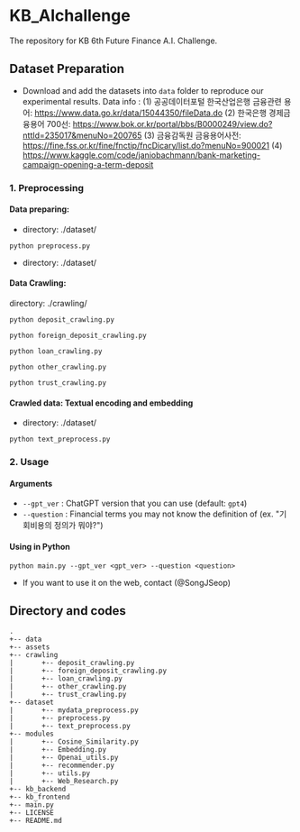 # KB_AIchallenge
The repository for KB 6th Future Finance A.I. Challenge.
## Dataset Preparation

- Download and add the datasets into `data` folder to reproduce our experimental results.
Data info :
(1) 공공데이터포털 한국산업은행 금융관련 용어: https://www.data.go.kr/data/15044350/fileData.do 
(2) 한국은행 경제금융용어 700선: https://www.bok.or.kr/portal/bbs/B0000249/view.do?nttId=235017&menuNo=200765 
(3) 금융감독원 금융용어사전: https://fine.fss.or.kr/fine/fnctip/fncDicary/list.do?menuNo=900021
(4) https://www.kaggle.com/code/janiobachmann/bank-marketing-campaign-opening-a-term-deposit

### 1. Preprocessing 

#### Data preparing: 
- directory: ./dataset/

```
python preprocess.py  
```
- directory: ./dataset/

#### Data Crawling:
directory: ./crawling/

```
python deposit_crawling.py
```   
```
python foreign_deposit_crawling.py
```
```
python loan_crawling.py
```
```
python other_crawling.py
```
```
python trust_crawling.py
```

#### Crawled data: Textual encoding and embedding
- directory: ./dataset/
  
```
python text_preprocess.py
```

### 2. Usage 

#### Arguments

- `--gpt_ver` : ChatGPT version that you can use (default: `gpt4`)
- `--question` : Financial terms you may not know the definition of (ex. "기회비용의 정의가 뭐야?") 

#### Using in Python 

```
python main.py --gpt_ver <gpt_ver> --question <question> 
```
- If you want to use it on the web, contact (@SongJSeop)
 
## Directory and codes

```
.
+-- data
+-- assets
+-- crawling
|       +-- deposit_crawling.py
|       +-- foreign_deposit_crawling.py
|       +-- loan_crawling.py
|       +-- other_crawling.py
|       +-- trust_crawling.py
+-- dataset
|       +-- mydata_preprocess.py
|       +-- preprocess.py
|       +-- text_preprocess.py
+-- modules 
|       +-- Cosine_Similarity.py
|       +-- Embedding.py
|       +-- Openai_utils.py
|       +-- recommender.py
|       +-- utils.py
|       +-- Web_Research.py
+-- kb_backend
+-- kb_frontend
+-- main.py
+-- LICENSE
+-- README.md
```




